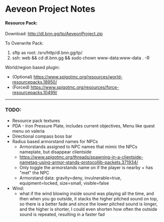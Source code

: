 # Aeveon Project Notes

#### Resource Pack:

Download: http://dl.bnn.gg/tp/AeveonProject.zip

To Overwrite Pack:
 1. sftp as root: /srv/http/dl.bnn.gg/tp/
 2. ssh: web && cd dl.bnn.gg && sudo chown www-data:www-data . -R

World/region based plugin:
- (Optional) https://www.spigotmc.org/resources/world-resourcepacks.18950/
- (Forced) https://www.spigotmc.org/resources/force-resourcepacks.10499/

---

### TODO:
- Resource pack textures
- PDA - Iron Pressure Plate, includes current objectives, Menu like quest menu on valeria
- Directional compass boss bar
- Radius based armorstand names for NPCs
    - Armorstands assigned to NPC names that mimic the NPCs nameplate, but disappear clientside
    - https://www.spigotmc.org/threads/spawning-in-a-clientside-nametag-using-armor-stands-protocollib-packets.371934/
    - Only toggle the armorstands name on if the player is nearby + has "met" the NPC
    - Armorstand data: gravity=deny, invulnerable=true, equipment=locked, size=small, visible=false
- Wind:
    - what if the wind blowing inside sound was playing all the time, and then when you go outside,
    it stacks the higher pitched sound on top, so there is a better fade
    and since the lower pitched sound is longer, and the higher is shorter, 
    I could even shorten how often the outside sound is repeated, resulting in a faster fad



